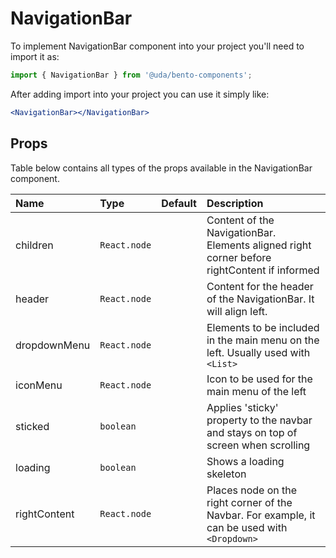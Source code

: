 # NavigationBar

To implement NavigationBar component into your project you'll need to import it as:

```jsx
import { NavigationBar } from '@uda/bento-components';
```

After adding import into your project you can use it simply like:

```jsx
<NavigationBar></NavigationBar>
```

## Props

Table below contains all types of the props available in the NavigationBar component.

| Name         | Type         | Default | Description                                                                                  |
| :----------- | :----------- | :------ | :------------------------------------------------------------------------------------------- |
| children     | `React.node` |         | Content of the NavigationBar. Elements aligned right corner before rightContent if informed  |  |
| header       | `React.node` |         | Content for the header of the NavigationBar. It will align left.                             |
| dropdownMenu | `React.node` |         | Elements to be included in the main menu on the left. Usually used with `<List>`             |
| iconMenu     | `React.node` |         | Icon to be used for the main menu of the left                                                |
| sticked      | `boolean`    |         | Applies 'sticky' property to the navbar and stays on top of screen when scrolling            |
| loading      | `boolean`    |         | Shows a loading skeleton                                                                     |
| rightContent | `React.node` |         | Places node on the right corner of the Navbar. For example, it can be used with `<Dropdown>` |
